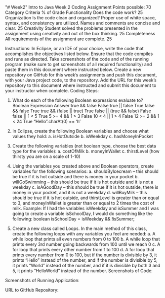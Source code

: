"# Week2" 
Intro to Java Week 2 Coding Assignment
Points possible: 70
Category	Criteria	% of Grade
Functionality	Does the code work?	25
Organization	Is the code clean and organized? Proper use of white space, syntax, and consistency are utilized. Names and comments are concise and clear.	25
Creativity	Student solved the problems presented in the assignment using creativity and out of the box thinking.	25
Completeness	All requirements of the assignment are complete.	25

Instructions: In Eclipse, or an IDE of your choice, write the code that accomplishes the objectives listed below. Ensure that the code compiles and runs as directed. Take screenshots of the code and of the running program (make sure to get screenshots of all required functionality) and paste them in this document where instructed below. Create a new repository on GitHub for this week’s assignments and push this document, with your Java project code, to the repository. Add the URL for this week’s repository to this document where instructed and submit this document to your instructor when complete.
Coding Steps:
1.	What do each of the following Boolean expressions evaluate to?
Boolean Expression	Answer
true && false	False
true || false	True
false && false	True
true && (false || true)	True
false || (true && false)	False
false || 1 < 5	True
5 >= 4 && 1 > 3	False
10 < 4 || 1 > 4	False
12 >= 2 && 1 < 24	True
“Hello”.charAt(0) == ‘h’	

2.	In Eclipse, create the following Boolean variables and choose what values they hold:
a.	isHotOutside
b.	isWeekday
c.	hasMoneyInPocket
3.	Create the following variables (not boolean type, choose the best data type for the variable):
a.	costOfMilk
b.	moneyInWallet
c.	thirstLevel (how thirsty you are on a scale of 1-10)
4.	Using the variables you created above and Boolean operators, create variables for the following scenarios:
a.	shouldByIcecream – this should be true if it is hot outside and there is money in your pocket
b.	willGoSwimming – this should be true if it is hot outside and it is not a weekday
c.	isAGoodDay – this should be true if it is hot outside, there is money in your pocket, and it is not a weekday
d.	willBuyMilk – this should be true if it is hot outside, and thirstLevel is greater than or equal to 3, and moneyInWallet is greater than or equal to 2 times the cost of milk.
Example: If I had the variables isWeekday and isSummer and I was going to create a variable isSchoolDay, I would do something like the following:
boolean isSchoolDay = isWeekday && !isSummer;
5.	Create a new class called Loops. In the main method of this class, create the following loops with any variables you feel are needed:
a.	A while loop that prints all even numbers from 0 to 100
b.	A while loop that prints every 3rd number going backwards from 100 until we reach 0
c.	A for loop that prints every other number from 1 to 100
d.	A for loop that prints every number from 0 to 100, but if the number is divisible by 3, it prints “Hello” instead of the number, and if the number is divisible by 5, it prints “World” instead of the number, and if it is divisible by both 3 and 5, it prints “HelloWorld” instead of the number.
Screenshots of Code:

Screenshots of Running Application:

URL to GitHub Repository:
